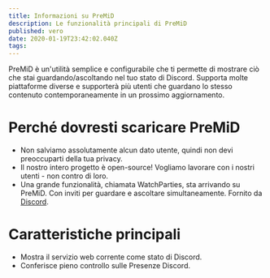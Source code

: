 ```yaml
---
title: Informazioni su PreMiD
description: Le funzionalità principali di PreMiD
published: vero
date: 2020-01-19T23:42:02.040Z
tags:
---
```


PreMiD è un'utilità semplice e configurabile che ti permette di mostrare ciò che stai guardando/ascoltando nel tuo stato di Discord. Supporta molte piattaforme diverse e supporterà più utenti che guardano lo stesso contenuto contemporaneamente in un prossimo aggiornamento.

# Perché dovresti scaricare PreMiD
- Non salviamo assolutamente alcun dato utente, quindi non devi preoccuparti della tua privacy.
- Il nostro intero progetto è open-source! Vogliamo lavorare con i nostri utenti - non contro di loro.
- Una grande funzionalità, chiamata WatchParties, sta arrivando su PreMiD. Con inviti per guardare e ascoltare simultaneamente. Fornito da [Discord](https://discordapp.com/).

# Caratteristiche principali
- Mostra il servizio web corrente come stato di Discord.
- Conferisce pieno controllo sulle Presenze Discord.